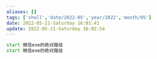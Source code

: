 ```yaml
---
aliases: []
tags: ['shell','date/2022-05','year/2022','month/05']
date: 2022-05-21-Saturday 16:01:41
update: 2022-05-21-Saturday 16:02:54
---
```


```bat
start 微信exe的绝对路径
start 微信exe的绝对路径
```
